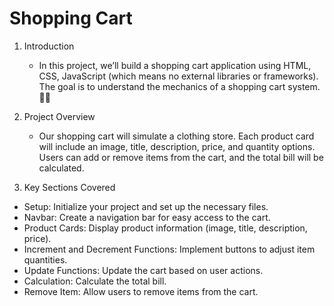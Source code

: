 # Shopping Cart

1. Introduction
    - In this project, we’ll build a shopping cart application using HTML, CSS, JavaScript (which means no external libraries or frameworks). The goal is to understand the mechanics of a shopping cart system.🛒🌟
  

2. Project Overview

   - Our shopping cart will simulate a clothing store. Each product card will include an image, title, description, price, and quantity options. Users can add or remove items from the cart, and the total bill will be calculated.

3. Key Sections Covered
  
- Setup: Initialize your project and set up the necessary files.<br>
- Navbar: Create a navigation bar for easy access to the cart.<br>
-  Product Cards: Display product information (image, title, description, price).<br>
- Increment and Decrement Functions: Implement buttons to adjust item quantities.<br>
- Update Functions: Update the cart based on user actions.<br>
- Calculation: Calculate the total bill.<br>
- Remove Item: Allow users to remove items from the cart.<br>



